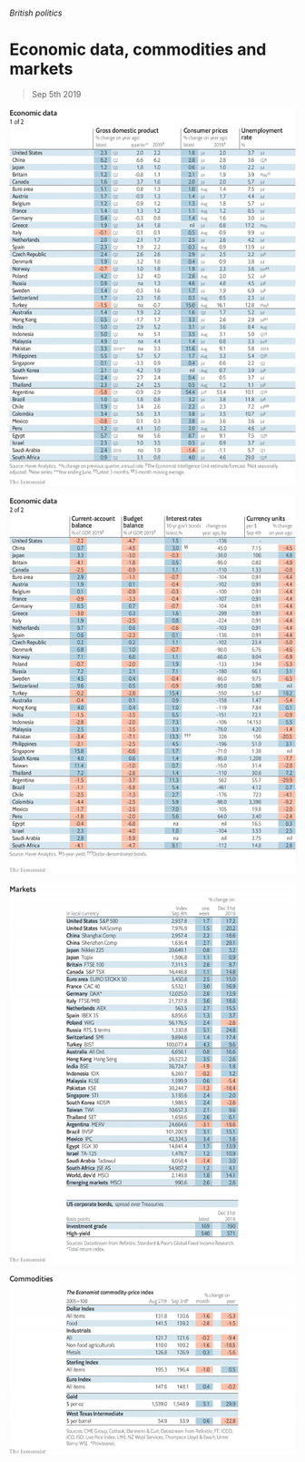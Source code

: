 ###### British politics

# Economic data, commodities and markets 

> Sep 5th 2019 

![image](images/20190907_int101.png) 

![image](images/20190907_int102.png) 

![image](images/20190907_int201.png) 

![image](images/20190907_int401.png) 

